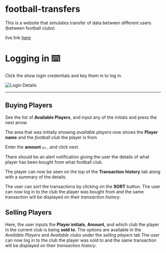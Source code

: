 # football-transfers
This is a website that simulates transfer of data between different users (between football clubs)

live link [here](https://simeons-football-transfers.netlify.app/)


# Logging in :keyboard:
Click the show login credentials and key them in to log in.

![Login Details](https://user-images.githubusercontent.com/49209736/208038240-ff5a94fd-6532-4999-b2e2-0afecca0335b.PNG)

***

## Buying Players
See the list of **Available Players**, and input any of the initials and press the next arrow

The area that was initially showing *available players* now shows the **Player name** and the *football club* the player is from

Enter the **amount**  :euro: , and click next.

There should be an alert notification giving the user the details of what player has been bought from what football club.

The player can now be seen on the top of the **Transaction history** tab along with a summary of the details.

The user can sort the transactions by clicking on the **SORT** button.
The user can now log in to the club the player was bought from and the same transaction will be displayed on their *transaction history*.

## Selling Players
Here, the user inputs the **Player initials**, **Amount**, and which club the player in the current club is being **sold to**.
The options are available in the *Available Players* and *Available clubs* under the *selling players* tab
The user can now log in to the club the player was sold to and the same transaction will be displayed on their *transaction history*.
